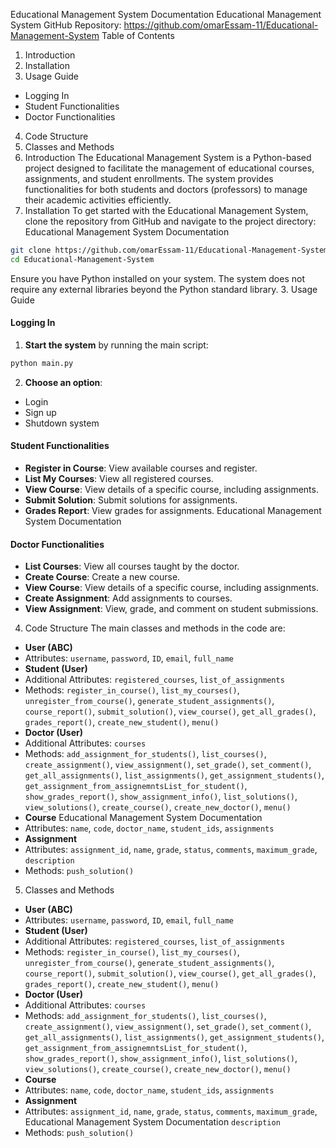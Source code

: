 Educational Management System Documentation
Educational Management System
GitHub Repository: https://github.com/omarEssam-11/Educational-Management-System
Table of Contents
1. Introduction
2. Installation
3. Usage Guide
 - Logging In
 - Student Functionalities
 - Doctor Functionalities
4. Code Structure
5. Classes and Methods
1. Introduction
The Educational Management System is a Python-based project designed to facilitate the
management of educational courses, assignments, and student enrollments. The system provides
functionalities for both students and doctors (professors) to manage their academic activities
efficiently.
2. Installation
To get started with the Educational Management System, clone the repository from GitHub and
navigate to the project directory:
Educational Management System Documentation
```bash
git clone https://github.com/omarEssam-11/Educational-Management-System.git
cd Educational-Management-System
```
Ensure you have Python installed on your system. The system does not require any external
libraries beyond the Python standard library.
3. Usage Guide
#### Logging In
1. **Start the system** by running the main script:
 ```bash
 python main.py
 ```
2. **Choose an option**:
 - Login
 - Sign up
 - Shutdown system
#### Student Functionalities
- **Register in Course**: View available courses and register.
- **List My Courses**: View all registered courses.
- **View Course**: View details of a specific course, including assignments.
- **Submit Solution**: Submit solutions for assignments.
- **Grades Report**: View grades for assignments.
Educational Management System Documentation
#### Doctor Functionalities
- **List Courses**: View all courses taught by the doctor.
- **Create Course**: Create a new course.
- **View Course**: View details of a specific course, including assignments.
- **Create Assignment**: Add assignments to courses.
- **View Assignment**: View, grade, and comment on student submissions.
4. Code Structure
The main classes and methods in the code are:
- **User (ABC)**
 - Attributes: `username`, `password`, `ID`, `email`, `full_name`
- **Student (User)**
 - Additional Attributes: `registered_courses`, `list_of_assignments`
 - Methods: `register_in_course()`, `list_my_courses()`, `unregister_from_course()`,
`generate_student_assignments()`, `course_report()`, `submit_solution()`, `view_course()`,
`get_all_grades()`, `grades_report()`, `create_new_student()`, `menu()`
- **Doctor (User)**
 - Additional Attributes: `courses`
 - Methods: `add_assignment_for_students()`, `list_courses()`, `create_assignment()`,
`view_assignment()`, `set_grade()`, `set_comment()`, `get_all_assignments()`, `list_assignments()`,
`get_assignment_students()`, `get_assignment_from_assignemntsList_for_student()`,
`show_grades_report()`, `show_assignment_info()`, `list_solutions()`, `view_solutions()`,
`create_course()`, `create_new_doctor()`, `menu()`
- **Course**
Educational Management System Documentation
 - Attributes: `name`, `code`, `doctor_name`, `student_ids`, `assignments`
- **Assignment**
 - Attributes: `assignment_id`, `name`, `grade`, `status`, `comments`, `maximum_grade`,
`description`
 - Methods: `push_solution()`
5. Classes and Methods
- **User (ABC)**
 - Attributes: `username`, `password`, `ID`, `email`, `full_name`
- **Student (User)**
 - Additional Attributes: `registered_courses`, `list_of_assignments`
 - Methods: `register_in_course()`, `list_my_courses()`, `unregister_from_course()`,
`generate_student_assignments()`, `course_report()`, `submit_solution()`, `view_course()`,
`get_all_grades()`, `grades_report()`, `create_new_student()`, `menu()`
- **Doctor (User)**
 - Additional Attributes: `courses`
 - Methods: `add_assignment_for_students()`, `list_courses()`, `create_assignment()`,
`view_assignment()`, `set_grade()`, `set_comment()`, `get_all_assignments()`, `list_assignments()`,
`get_assignment_students()`, `get_assignment_from_assignemntsList_for_student()`,
`show_grades_report()`, `show_assignment_info()`, `list_solutions()`, `view_solutions()`,
`create_course()`, `create_new_doctor()`, `menu()`
- **Course**
 - Attributes: `name`, `code`, `doctor_name`, `student_ids`, `assignments`
- **Assignment**
 - Attributes: `assignment_id`, `name`, `grade`, `status`, `comments`, `maximum_grade`,
Educational Management System Documentation
`description`
 - Methods: `push_solution()`
